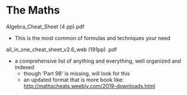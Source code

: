 # The Maths

Algebra_Cheat_Sheet (4 pp).pdf
 - This is the most common of formulas and techniques your need

all_in_one_cheat_sheet_v2.6_web (191pp) .pdf
 - a comprehensive list of anything and everything, well organized and indexed
   - though 'Part 98' is missing, will look for this
   - an updated format that is more book like:
     http://mathscheats.weebly.com/2019-downloads.html
